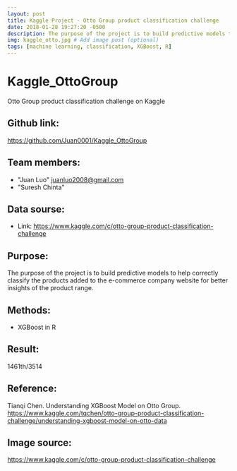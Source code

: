 ```yaml
---
layout: post
title: Kaggle Project - Otto Group product classification challenge
date: 2018-01-28 19:27:20 -0500
description: The purpose of the project is to build predictive models to help correctly classify the products added to the e-commerce company website for better insights of the product range.
img: kaggle_otto.jpg # Add image post (optional)
tags: [machine learning, classification, XGBoost, R]
---
```


# Kaggle_OttoGroup
Otto Group product classification challenge on Kaggle

## Github link:
<https://github.com/Juan0001/Kaggle_OttoGroup>

## Team members:
- "Juan Luo" juanluo2008@gmail.com
- "Suresh Chinta"

## Data sourse:
- Link: <https://www.kaggle.com/c/otto-group-product-classification-challenge>

## Purpose:
The purpose of the project is to build predictive models to help correctly classify the products added to the e-commerce company website for better insights of the product range.

## Methods:
- XGBoost in R

## Result:
1461th/3514

## Reference:
Tianqi Chen. Understanding XGBoost Model on Otto Group. <https://www.kaggle.com/tqchen/otto-group-product-classification-challenge/understanding-xgboost-model-on-otto-data>

## Image source:
<https://www.kaggle.com/c/otto-group-product-classification-challenge>
